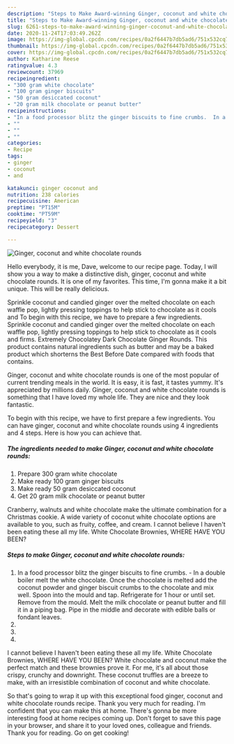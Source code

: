 ```yaml
---
description: "Steps to Make Award-winning Ginger, coconut and white chocolate rounds"
title: "Steps to Make Award-winning Ginger, coconut and white chocolate rounds"
slug: 6261-steps-to-make-award-winning-ginger-coconut-and-white-chocolate-rounds
date: 2020-11-24T17:03:49.262Z
image: https://img-global.cpcdn.com/recipes/0a2f6447b7db5ad6/751x532cq70/ginger-coconut-and-white-chocolate-rounds-recipe-main-photo.jpg
thumbnail: https://img-global.cpcdn.com/recipes/0a2f6447b7db5ad6/751x532cq70/ginger-coconut-and-white-chocolate-rounds-recipe-main-photo.jpg
cover: https://img-global.cpcdn.com/recipes/0a2f6447b7db5ad6/751x532cq70/ginger-coconut-and-white-chocolate-rounds-recipe-main-photo.jpg
author: Katharine Reese
ratingvalue: 4.3
reviewcount: 37969
recipeingredient:
- "300 gram white chocolate"
- "100 gram ginger biscuits"
- "50 gram desiccated coconut"
- "20 gram milk chocolate or peanut butter"
recipeinstructions:
- "In a food processor blitz the ginger biscuits to fine crumbs.  In a double boiler melt the white chocolate. Once the chocolate is melted add the coconut powder and ginger biscuit crumbs to the chocolate and mix well. Spoon into the mould and tap. Refrigerate for 1 hour or until set. Remove from the mould. Melt the milk chocolate or peanut butter and fill it in a piping bag. Pipe in the middle and decorate with edible balls or fondant leaves."
- ""
- ""
- ""
categories:
- Recipe
tags:
- ginger
- coconut
- and

katakunci: ginger coconut and 
nutrition: 238 calories
recipecuisine: American
preptime: "PT15M"
cooktime: "PT59M"
recipeyield: "3"
recipecategory: Dessert

---
```



![Ginger, coconut and white chocolate rounds](https://img-global.cpcdn.com/recipes/0a2f6447b7db5ad6/751x532cq70/ginger-coconut-and-white-chocolate-rounds-recipe-main-photo.jpg)

Hello everybody, it is me, Dave, welcome to our recipe page. Today, I will show you a way to make a distinctive dish, ginger, coconut and white chocolate rounds. It is one of my favorites. This time, I'm gonna make it a bit unique. This will be really delicious.

Sprinkle coconut and candied ginger over the melted chocolate on each waffle pop, lightly pressing toppings to help stick to chocolate as it cools and To begin with this recipe, we have to prepare a few ingredients. Sprinkle coconut and candied ginger over the melted chocolate on each waffle pop, lightly pressing toppings to help stick to chocolate as it cools and firms. Extremely Chocolatey Dark Chocolate Ginger Rounds. This product contains natural ingredients such as butter and may be a baked product which shorterns the Best Before Date compared with foods that contains.

Ginger, coconut and white chocolate rounds is one of the most popular of current trending meals in the world. It is easy, it is fast, it tastes yummy. It's appreciated by millions daily. Ginger, coconut and white chocolate rounds is something that I have loved my whole life. They are nice and they look fantastic.


To begin with this recipe, we have to first prepare a few ingredients. You can have ginger, coconut and white chocolate rounds using 4 ingredients and 4 steps. Here is how you can achieve that.

<!--inarticleads1-->

##### The ingredients needed to make Ginger, coconut and white chocolate rounds:

1. Prepare 300 gram white chocolate
1. Make ready 100 gram ginger biscuits
1. Make ready 50 gram desiccated coconut
1. Get 20 gram milk chocolate or peanut butter


Cranberry, walnuts and white chocolate make the ultimate combination for a Christmas cookie. A wide variety of coconut white chocolate options are available to you, such as fruity, coffee, and cream. I cannot believe I haven&#39;t been eating these all my life. White Chocolate Brownies, WHERE HAVE YOU BEEN? 

<!--inarticleads2-->

##### Steps to make Ginger, coconut and white chocolate rounds:

1. In a food processor blitz the ginger biscuits to fine crumbs.  - In a double boiler melt the white chocolate. Once the chocolate is melted add the coconut powder and ginger biscuit crumbs to the chocolate and mix well. Spoon into the mould and tap. Refrigerate for 1 hour or until set. Remove from the mould. Melt the milk chocolate or peanut butter and fill it in a piping bag. Pipe in the middle and decorate with edible balls or fondant leaves.
1. 
1. 
1. 


I cannot believe I haven&#39;t been eating these all my life. White Chocolate Brownies, WHERE HAVE YOU BEEN? White chocolate and coconut make the perfect match and these brownies prove it. For me, it&#39;s all about those crispy, crunchy and downright. These coconut truffles are a breeze to make, with an irresistible combination of coconut and white chocolate. 

So that's going to wrap it up with this exceptional food ginger, coconut and white chocolate rounds recipe. Thank you very much for reading. I'm confident that you can make this at home. There's gonna be more interesting food at home recipes coming up. Don't forget to save this page in your browser, and share it to your loved ones, colleague and friends. Thank you for reading. Go on get cooking!
